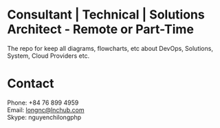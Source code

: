 # Consultant | Technical | Solutions Architect - Remote or Part-Time
The repo for keep all diagrams, flowcharts, etc about DevOps, Solutions, System, Cloud Providers etc.








# Contact
Phone: +84 76 899 4959 \
Email: longnc@lnchub.com \
Skype: nguyenchilongphp
